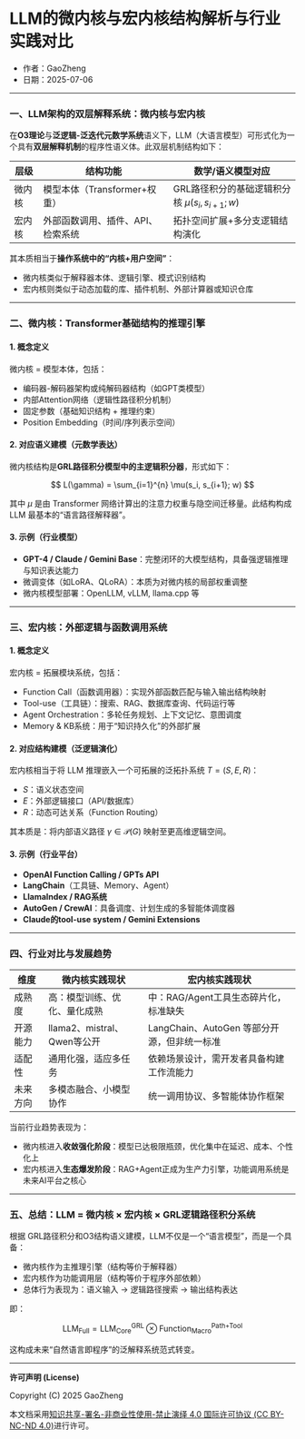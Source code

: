 # **LLM的微内核与宏内核结构解析与行业实践对比**

- 作者：GaoZheng
- 日期：2025-07-06

---

### 一、LLM架构的双层解释系统：微内核与宏内核

在**O3理论**与**泛逻辑-泛迭代元数学系统**语义下，LLM（大语言模型）可形式化为一个具有**双层解释机制**的程序性语义体。此双层机制结构如下：

| 层级  | 结构功能                 | 数学/语义模型对应                              |
| --- | -------------------- | -------------------------------------- |
| 微内核 | 模型本体（Transformer+权重） | GRL路径积分的基础逻辑积分核 $\mu(s_i, s_{i+1}; w)$ |
| 宏内核 | 外部函数调用、插件、API、检索系统   | 拓扑空间扩展+多分支逻辑结构演化                       |

其本质相当于**操作系统中的“内核+用户空间”**：

* 微内核类似于解释器本体、逻辑引擎、模式识别结构
* 宏内核则类似于动态加载的库、插件机制、外部计算器或知识仓库

---

### 二、微内核：Transformer基础结构的推理引擎

#### 1. 概念定义

微内核 = 模型本体，包括：

* 编码器-解码器架构或纯解码器结构（如GPT类模型）
* 内部Attention网络（逻辑性路径积分机制）
* 固定参数（基础知识结构 + 推理约束）
* Position Embedding（时间/序列表示空间）

#### 2. 对应语义建模（元数学表达）

微内核结构是**GRL路径积分模型中的主逻辑积分器**，形式如下：

$$
L(\gamma) = \sum_{i=1}^{n} \mu(s_i, s_{i+1}; w)
$$

其中 $\mu$ 是由 Transformer 网络计算出的注意力权重与隐空间迁移量。此结构构成 LLM 最基本的“语言路径解释器”。

#### 3. 示例（行业模型）

* **GPT-4 / Claude / Gemini Base**：完整闭环的大模型结构，具备强逻辑推理与知识表达能力
* 微调变体（如LoRA、QLoRA）：本质为对微内核的局部权重调整
* 微内核模型部署：OpenLLM, vLLM, llama.cpp 等

---

### 三、宏内核：外部逻辑与函数调用系统

#### 1. 概念定义

宏内核 = 拓展模块系统，包括：

* Function Call（函数调用器）：实现外部函数匹配与输入输出结构映射
* Tool-use（工具链）：搜索、RAG、数据库查询、代码运行等
* Agent Orchestration：多轮任务规划、上下文记忆、意图调度
* Memory & KB系统：用于“知识持久化”的外部扩展

#### 2. 对应结构建模（泛逻辑演化）

宏内核相当于将 LLM 推理嵌入一个可拓展的泛拓扑系统 $T = (S, E, R)$：

* $S$：语义状态空间
* $E$：外部逻辑接口（API/数据库）
* $R$：动态可达关系（Function Routing）

其本质是：将内部语义路径 $\gamma \in \mathcal{P}(G)$ 映射至更高维逻辑空间。

#### 3. 示例（行业平台）

* **OpenAI Function Calling / GPTs API**
* **LangChain**（工具链、Memory、Agent）
* **LlamaIndex / RAG系统**
* **AutoGen / CrewAI**：具备调度、计划生成的多智能体调度器
* **Claude的tool-use system / Gemini Extensions**

---

### 四、行业对比与发展趋势

| 维度   | 微内核实践现状                | 宏内核实践现状                        |
| ---- | ---------------------- | ------------------------------ |
| 成熟度  | 高：模型训练、优化、量化成熟         | 中：RAG/Agent工具生态碎片化，标准缺失        |
| 开源能力 | llama2、mistral、Qwen等公开 | LangChain、AutoGen 等部分开源，但非统一标准 |
| 适配性  | 通用化强，适应多任务             | 依赖场景设计，需开发者具备构建工作流能力           |
| 未来方向 | 多模态融合、小模型协作            | 统一调用协议、多智能体协作框架                |

当前行业趋势表现为：

* 微内核进入**收敛强化阶段**：模型已达极限瓶颈，优化集中在延迟、成本、个性化上
* 宏内核进入**生态爆发阶段**：RAG+Agent正成为生产力引擎，功能调用系统是未来AI平台之核心

---

### 五、总结：LLM = 微内核 × 宏内核 × GRL逻辑路径积分系统

根据 GRL路径积分和O3结构语义建模，LLM不仅是一个“语言模型”，而是一个具备：

* 微内核作为主推理引擎（结构等价于解释器）
* 宏内核作为功能调用层（结构等价于程序外部依赖）
* 总体行为表现为：语义输入 → 逻辑路径搜索 → 输出结构表达

即：

$$
\text{LLM}_{\text{Full}} = \text{LLM}_{\text{Core}}^{\text{GRL}} \otimes \text{Function}_{\text{Macro}}^{\text{Path+Tool}}
$$

这构成未来“自然语言即程序”的泛解释系统范式转变。

---

**许可声明 (License)**

Copyright (C) 2025 GaoZheng 

本文档采用[知识共享-署名-非商业性使用-禁止演绎 4.0 国际许可协议 (CC BY-NC-ND 4.0)](https://creativecommons.org/licenses/by-nc-nd/4.0/deed.zh-Hans)进行许可。
